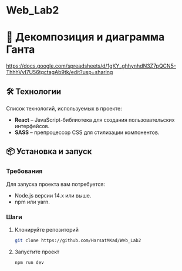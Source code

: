 # Web_Lab2

# 🚀 Декомпозиция и диаграмма Ганта

https://docs.google.com/spreadsheets/d/1gKY_ghhynhdN3Z7pQCN5-ThhhVvI7U56tgctagAb9tk/edit?usp=sharing

## 🛠️ Технологии

Список технологий, используемых в проекте:
- **React** – JavaScript-библиотека для создания пользовательских интерфейсов.
- **SASS** – препроцессор CSS для стилизации компонентов.

## 📦 Установка и запуск

### Требования

Для запуска проекта вам потребуется:
- Node.js версии 14.x или выше.
- npm или yarn.

### Шаги

1. Клонируйте репозиторий
   ```bash
   git clone https://github.com/HarsatMKad/Web_Lab2

2. Запустите проект
    ```bash
    npm run dev
